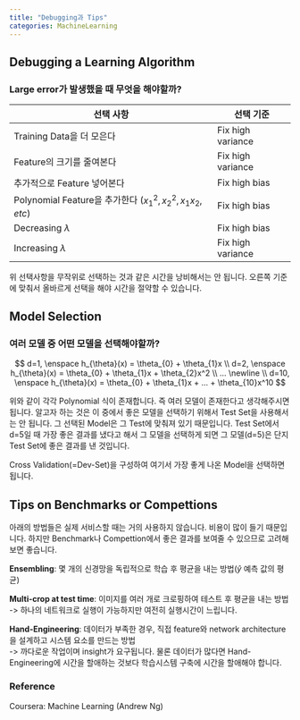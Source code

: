 ```yaml
---
title: "Debugging과 Tips"
categories: MachineLearning
---
```

## Debugging a Learning Algorithm
### Large error가 발생했을 때 무엇을 해야할까?

선택 사항 | 선택 기준 | 
-------- | -------- | 
Training Data을 더 모은다 | Fix high variance |
Feature의 크기를 줄여본다 | Fix high variance |
추가적으로 Feature 넣어본다 | Fix high bias |
Polynomial Feature을 추가한다 ($x_{1}^{2},x_{2}^{2},x_{1}x_{2},etc$) | Fix high bias |
Decreasing $\lambda$ | Fix high bias |
Increasing $\lambda$ | Fix high variance |

위 선택사항을 무작위로 선택하는 것과 같은 시간을 낭비해서는 안 됩니다. 
오른쪽 기준에 맞춰서 올바르게 선택을 해야 시간을 절약할 수 있습니다.

## Model Selection
### 여러 모델 중 어떤 모델을 선택해야할까?
$$
d=1, \enspace h_{\theta}(x) = \theta_{0} + \theta_{1}x  \\
d=2, \enspace h_{\theta}(x) = \theta_{0} + \theta_{1}x + \theta_{2}x^2 \\
... \newline \\
d=10, \enspace h_{\theta}(x) = \theta_{0} + \theta_{1}x + ... +  \theta_{10}x^10
$$

위와 같이 각각 Polynomial 식이 존재합니다. 즉 여러 모델이 존재한다고 생각해주시면 됩니다.
알고자 하는 것은 이 중에서 좋은 모델을 선택하기 위해서 Test Set을 사용해서는 안 됩니다.
그 선택된 Model은 그 Test에 맞춰져 있기 때문입니다. Test Set에서 d=5일 때 가장 좋은 결과를 냈다고 해서 그 모델을
선택하게 되면 그 모델(d=5)은 단지 Test Set에 좋은 결과를 낸 것입니다.

Cross Validation(=Dev-Set)을 구성하여 여기서 가장 좋게 나온 Model을 선택하면 됩니다.



## Tips on Benchmarks or Compettions
아래의 방법들은 실제 서비스할 때는 거의 사용하지 않습니다. 비용이 많이 들기 때문입니다. 하지만 Benchmark나 Compettion에서
좋은 결과를 보여줄 수 있으므로 고려해보면 좋습니다.

**Ensembling**: 몇 개의 신경망을 독립적으로 학습 후 평균을 내는 방법($\hat{y}$ 예측 값의 평균)

**Multi-crop at test time**: 이미지를 여러 개로 크로핑하여 테스트 후 평균을 내는 방법<br>
-> 하나의 네트워크로 실행이 가능하지만 여전히 실행시간이 느립니다.

**Hand-Engineering**: 데이터가 부족한 경우, 직접 feature와 network architecture을 설계하고 시스템 요소를 만드는 방법<br>
-> 까다로운 작업이며 insight가 요구됩니다. 물론 데이터가 많다면 Hand-Engineering에 시간을 할애하는 것보다 학습시스템 구축에
시간을 할애해야 합니다.

### Reference
Coursera: Machine Learning (Andrew Ng)